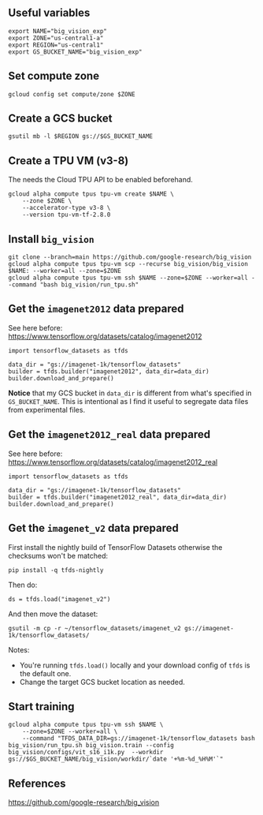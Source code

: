 ## Useful variables

```
export NAME="big_vision_exp"
export ZONE="us-central1-a"
export REGION="us-central1"
export GS_BUCKET_NAME="big_vision_exp"
```


## Set compute zone

`gcloud config set compute/zone $ZONE`

## Create a GCS bucket

`gsutil mb -l $REGION gs://$GS_BUCKET_NAME`

## Create a TPU VM (v3-8)

The needs the Cloud TPU API to be enabled beforehand.

```
gcloud alpha compute tpus tpu-vm create $NAME \
    --zone $ZONE \
    --accelerator-type v3-8 \
    --version tpu-vm-tf-2.8.0
```

## Install `big_vision`

```
git clone --branch=main https://github.com/google-research/big_vision
gcloud alpha compute tpus tpu-vm scp --recurse big_vision/big_vision $NAME: --worker=all --zone=$ZONE
gcloud alpha compute tpus tpu-vm ssh $NAME --zone=$ZONE --worker=all --command "bash big_vision/run_tpu.sh"
```

## Get the `imagenet2012` data prepared 

See here before: https://www.tensorflow.org/datasets/catalog/imagenet2012

```
import tensorflow_datasets as tfds

data_dir = "gs://imagenet-1k/tensorflow_datasets"
builder = tfds.builder("imagenet2012", data_dir=data_dir)
builder.download_and_prepare()
```

**Notice** that my GCS bucket in `data_dir` is different from what's specified in `GS_BUCKET_NAME`. This is intentional as I find it useful to segregate data files from experimental files.

## Get the `imagenet2012_real` data prepared

See here before: https://www.tensorflow.org/datasets/catalog/imagenet2012_real

```
import tensorflow_datasets as tfds

data_dir = "gs://imagenet-1k/tensorflow_datasets"
builder = tfds.builder("imagenet2012_real", data_dir=data_dir)
builder.download_and_prepare()
```

## Get the `imagenet_v2` data prepared

First install the nightly build of TensorFlow Datasets otherwise the checksums won't be matched:

`pip install -q tfds-nightly`

Then do:

```
ds = tfds.load("imagenet_v2")
```

And then move the dataset:

```
gsutil -m cp -r ~/tensorflow_datasets/imagenet_v2 gs://imagenet-1k/tensorflow_datasets/
```

Notes:

* You're running `tfds.load()` locally and your download config of `tfds` is the default one. 
* Change the target GCS bucket location as needed.


## Start training

```
gcloud alpha compute tpus tpu-vm ssh $NAME \
    --zone=$ZONE --worker=all \
    --command "TFDS_DATA_DIR=gs://imagenet-1k/tensorflow_datasets bash big_vision/run_tpu.sh big_vision.train --config big_vision/configs/vit_s16_i1k.py  --workdir gs://$GS_BUCKET_NAME/big_vision/workdir/`date '+%m-%d_%H%M'`"
```

## References

https://github.com/google-research/big_vision
